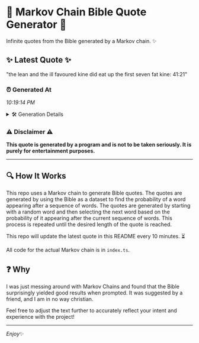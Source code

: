 # 📖 Markov Chain Bible Quote Generator 📖

Infinite quotes from the Bible generated by a Markov chain. ✨

## ✨ Latest Quote ✨
"the lean and the ill favoured kine did eat up the first seven fat kine: 41:21"

### ⏰ Generated At
*10:19:14 PM*

<details>
    <summary>🛠️ Generation Details</summary>
    <p>
        <strong>🌱 Seed:</strong> the<br>
        <strong>🔄 Iterations:</strong> 15<br>
        <strong>📜 Context History:</strong><br>[ the ]: lean<br>[ the, lean ]: and<br>[ the, lean, and ]: the<br>[ the, lean, and, the ]: ill<br>[ the, lean, and, the, ill ]: favoured<br>[ the, lean, and, the, ill, favoured ]: kine<br>[ lean, and, the, ill, favoured, kine ]: did<br>[ and, the, ill, favoured, kine, did ]: eat<br>[ the, ill, favoured, kine, did, eat ]: up<br>[ ill, favoured, kine, did, eat, up ]: the<br>[ favoured, kine, did, eat, up, the ]: first<br>[ kine, did, eat, up, the, first ]: seven<br>[ did, eat, up, the, first, seven ]: fat<br>[ eat, up, the, first, seven, fat ]: kine:<br>[ up, the, first, seven, fat, kine: ]: 41:21<br>
    </p>
</details>

### ⚠️ Disclaimer ⚠️
**This quote is generated by a program and is not to be taken seriously. It is purely for entertainment purposes.**

---

## 🔍 How It Works

This repo uses a Markov chain to generate Bible quotes. The quotes are generated by using the Bible as a dataset to find the probability of a word appearing after a sequence of words. The quotes are generated by starting with a random word and then selecting the next word based on the probability of it appearing after the current sequence of words. This process is repeated until the desired length of the quote is reached.

This repo will update the latest quote in this README every 10 minutes. ⏳

All code for the actual Markov chain is in `index.ts`.

## ❓ Why

I was just messing around with Markov Chains and found that the Bible surprisingly yielded good results when prompted. 
It was suggested by a friend, and I am in no way christian.

Feel free to adjust the text further to accurately reflect your intent and experience with the project!

---

*Enjoy*✨
